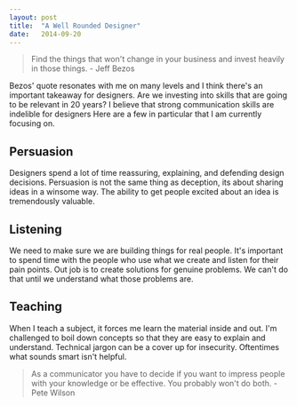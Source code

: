```yaml
---
layout: post
title:  "A Well Rounded Designer"
date:   2014-09-20
---
```


> Find the things that won't change in your business and invest heavily in those things. - Jeff Bezos

Bezos' quote resonates with me on many levels and I think there's an important takeaway for designers.
Are we investing into skills that are going to be relevant in 20 years?
I believe that strong communication skills are indelible for designers
Here are a few in particular that I am currently focusing on.

## Persuasion
Designers spend a lot of time reassuring, explaining, and defending design decisions.
Persuasion is not the same thing as deception, its about sharing ideas in a winsome way.
The ability to get people excited about an idea is tremendously valuable.

## Listening
We need to make sure we are building things for real people.
It's important to spend time with the people who use what we create and listen for their pain points.
Out job is to create solutions for genuine problems. We can't do that until we understand what those problems are.

## Teaching
When I teach a subject, it forces me learn the material inside and out.
I'm challenged to boil down concepts so that they are easy to explain and understand.
Technical jargon can be a cover up for insecurity.
Oftentimes what sounds smart isn't helpful.

> As a communicator you have to decide if you want to impress people with your knowledge or be effective. You probably won't do both. - Pete Wilson
